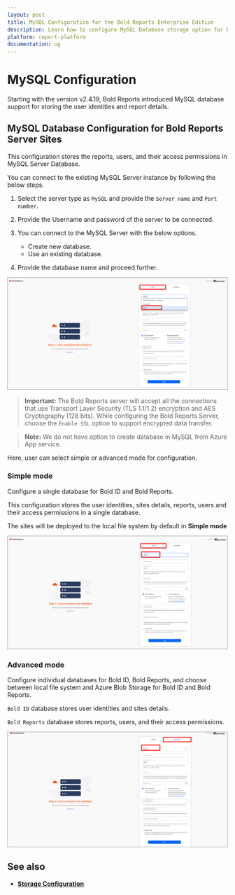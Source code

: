 ```yaml
---
layout: post
title: MySQL Configuration for the Bold Reports Enterprise Edition
description: Learn how to configure MySQL Database storage option for BoldID and Bold Reports Server in Bold Reports
platform: report-platform
documentation: ug
---
```


# MySQL Configuration

Starting with the version v2.4.19, Bold Reports introduced MySQL database support for storing the user identities and report details.

## MySQL Database Configuration for Bold Reports Server Sites

This configuration stores the reports, users, and their access permissions in MySQL Server Database.

You can connect to the existing MySQL Server instance by following the below steps.

1. Select the server type as `MySQL` and provide the `Server name` and `Port number`.

2. Provide the Username and password of the server to be connected.

3. You can connect to the MySQL Server with the below options.

    * Create new database.
    * Use an existing database.

4. Provide the database name and proceed further.

![MySQL Server](/static/assets/on-premise/images/getting-started/application-startup-mySQL-bold-reports-server.png)

> **Important:** The Bold Reports server will accept all the connections that use Transport Layer Security (TLS 1.1/1.2) encryption and AES Cryptography (128 bits). While configuring the Bold Reports Server, choose the `Enable SSL` option to support encrypted data transfer.

> **Note:** We do not have option to create database in MySQL from Azure App service.

Here, user can select simple or advanced mode for configuration.

### Simple mode

Configure a single database for Bold ID and Bold Reports.

This configuration stores the user identities, sites details, reports, users and their access permissions in a single database.

The sites will be deployed to the local file system by default in **Simple mode**

![Simple Mode](/static/assets/on-premise/images/getting-started/mysql-simple-mode-site-registration.png)

### Advanced mode

Configure individual databases for Bold ID, Bold Reports, and choose between local file system and Azure Blob Storage for Bold ID and Bold Reports.

`Bold ID` database stores user identities and sites details.

`Bold Reports` database stores reports, users, and their access permissions.

![Advanced Mode](/static/assets/on-premise/images/getting-started/mysql-advanced-mode-site-registration.png)

## See also

* [**Storage Configuration**](../../application-startup/#storage-configuration)